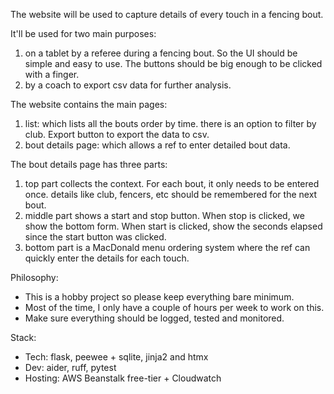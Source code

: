 The website will be used to capture details of every touch in a fencing bout.

It'll be used for two main purposes:
1. on a tablet by a referee during a fencing bout. So the UI should be simple
   and easy to use. The buttons should be big enough to be clicked with a
   finger. 
2. by a coach to export csv data for further analysis.

The website contains the main pages:
1. list: which lists all the bouts order by time. there is an option to filter
   by club. Export button to export the data to csv.
2. bout details page: which allows a ref to enter detailed bout data.

The bout details page has three parts:
1. top part collects the context. For each bout, it only needs to be entered
   once.  details like club, fencers, etc should be remembered for the next
   bout.
2. middle part shows a start and stop button. When stop is clicked, we show the
   bottom form. When start is clicked, show the seconds elapsed since the start
   button was clicked. 
3. bottom part is a MacDonald menu ordering system where the ref can quickly
   enter the details for each touch.

Philosophy:
- This is a hobby project so please keep everything bare minimum. 
- Most of the time, I only have a couple of hours per week to work on this. 
- Make sure everything should be logged, tested and monitored. 

Stack:
- Tech: flask, peewee + sqlite, jinja2 and htmx 
- Dev: aider, ruff, pytest
- Hosting: AWS Beanstalk free-tier + Cloudwatch
